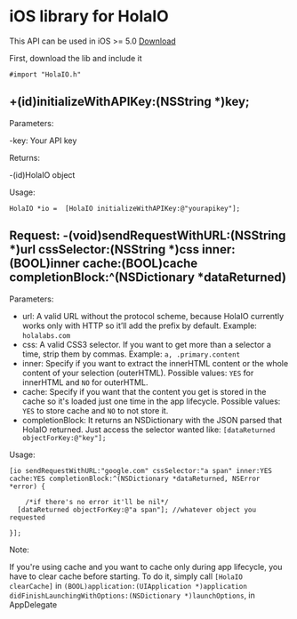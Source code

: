 # iOS library for HolaIO
This API can be used in iOS >= 5.0 [Download](https://github.com/holalabs/holaio-ios/zipball/master)

First, download the lib and include it

``` objetivec
#import "HolaIO.h"
```

## +(id)initializeWithAPIKey:(NSString *)key;

Parameters:

-key: Your API key

Returns:

-(id)HolaIO object

Usage:

``` objetivec
HolaIO *io =  [HolaIO initializeWithAPIKey:@"yourapikey"];
```

## Request: -(void)sendRequestWithURL:(NSString *)url cssSelector:(NSString *)css inner:(BOOL)inner cache:(BOOL)cache completionBlock:^(NSDictionary *dataReturned)

Parameters:

  - url: A valid URL without the protocol scheme, because HolaIO currently works only with HTTP so it’ll add the prefix by default. Example: `holalabs.com`
  - css: A valid CSS3 selector. If you want to get more than a selector a time, strip them by commas. Example: `a, .primary.content`
  - inner: Specify if you want to extract the innerHTML content or the whole content of your selection (outerHTML). Possible values: `YES` for innerHTML and `NO` for outerHTML.
  - cache: Specify if you want that the content you get is stored in the cache so it's loaded just one time in the app lifecycle. Possible values: `YES` to store cache and `NO` to not store it. 
  - completionBlock: It returns an NSDictionary with the JSON parsed that HolaIO returned. Just access the selector wanted like: `[dataReturned objectForKey:@"key"];`

Usage:

``` objetivec
[io sendRequestWithURL:"google.com" cssSelector:"a span" inner:YES cache:YES completionBlock:^(NSDictionary *dataReturned, NSError *error) {
  
	/*if there's no error it'll be nil*/
  [dataReturned objectForKey:@"a span"]; //whatever object you requested
  
}];
```

Note:

If you're using cache and you want to cache only during app lifecycle, you have to clear cache before starting. To do it, simply call `[HolaIO clearCache]` in `(BOOL)application:(UIApplication *)application didFinishLaunchingWithOptions:(NSDictionary *)launchOptions`, in AppDelegate

